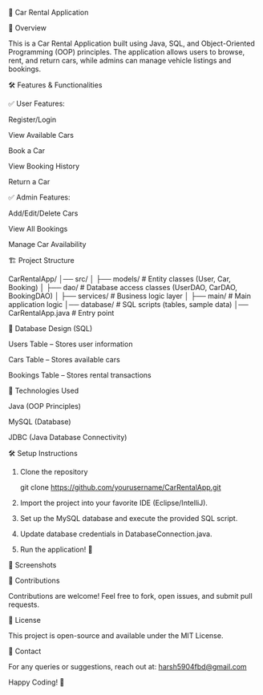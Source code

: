 🚗 Car Rental Application

📌 Overview

This is a Car Rental Application built using Java, SQL, and Object-Oriented Programming (OOP) principles. The application allows users to browse, rent, and return cars, while admins can manage vehicle listings and bookings.

🛠️ Features & Functionalities

✅ User Features:

Register/Login

View Available Cars

Book a Car

View Booking History

Return a Car

✅ Admin Features:

Add/Edit/Delete Cars

View All Bookings

Manage Car Availability

🏗️ Project Structure

CarRentalApp/
│── src/
│   ├── models/         # Entity classes (User, Car, Booking)
│   ├── dao/            # Database access classes (UserDAO, CarDAO, BookingDAO)
│   ├── services/       # Business logic layer
│   ├── main/           # Main application logic
│── database/           # SQL scripts (tables, sample data)
│── CarRentalApp.java   # Entry point

💾 Database Design (SQL)

Users Table – Stores user information

Cars Table – Stores available cars

Bookings Table – Stores rental transactions

🚀 Technologies Used

Java (OOP Principles)

MySQL (Database)

JDBC (Java Database Connectivity)

🛠️ Setup Instructions

1. Clone the repository

    git clone https://github.com/yourusername/CarRentalApp.git

2. Import the project into your favorite IDE (Eclipse/IntelliJ).

3. Set up the MySQL database and execute the provided SQL script.

4. Update database credentials in DatabaseConnection.java.

5. Run the application! 🚀

📸 Screenshots

🤝 Contributions

Contributions are welcome! Feel free to fork, open issues, and submit pull requests.

📜 License

This project is open-source and available under the MIT License.

📩 Contact

For any queries or suggestions, reach out at: harsh5904fbd@gmail.com

Happy Coding! 🚀

